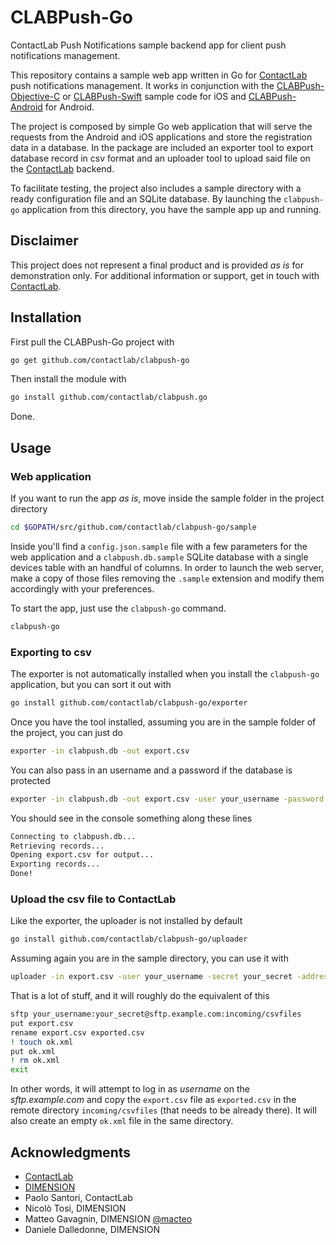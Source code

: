 # CLABPush-Go

ContactLab Push Notifications sample backend app for client push notifications management.

This repository contains a sample web app written in Go for [ContactLab](http://www.contactlab.com) push notifications management. It works in conjunction with the [CLABPush-Objective-C](https://github.com/contactlab/CLABPush-Objective-C) or [CLABPush-Swift](https://github.com/contactlab/CLABPush-Swift) sample code for iOS and [CLABPush-Android](https://github.com/contactlab/CLABPush-Android) for Android.

The project is composed by simple Go web application that will serve the requests from the Android and iOS applications and store the registration data in a database. In the package are included an exporter tool to export database record in csv format and an uploader tool to upload said file on the [ContactLab](http://www.contactlab.com) backend.

To facilitate testing, the project also includes a sample directory with a ready configuration file and an SQLite database. By launching the `clabpush-go` application from this directory, you have the sample app up and running.

## Disclaimer
This project does not represent a final product and is provided *as is* for demonstration only. For additional information or support, get in touch with [ContactLab](http://www.contactlab.com).

## Installation

First pull the CLABPush-Go project with

```bash
go get github.com/contactlab/clabpush-go
```

Then install the module with

```bash
go install github.com/contactlab/clabpush.go
```

Done.

## Usage

### Web application

If you want to run the app *as is*, move inside the sample folder in the project directory

```bash
cd $GOPATH/src/github.com/contactlab/clabpush-go/sample
```

Inside you'll find a `config.json.sample` file with a few parameters for the web application and a `clabpush.db.sample` SQLite database with a single devices table with an handful of columns. In order to launch the web server, make a copy of those files removing the `.sample` extension and modify them accordingly with your preferences.

To start the app, just use the `clabpush-go` command.

```bash
clabpush-go
```

### Exporting to csv

The exporter is not automatically installed when you install the `clabpush-go` application, but you can sort it out with

```bash
go install github.com/contactlab/clabpush-go/exporter
```

Once you have the tool installed, assuming you are in the sample folder of the project, you can just do

```bash
exporter -in clabpush.db -out export.csv
```

You can also pass in an username and a password if the database is protected

```bash
exporter -in clabpush.db -out export.csv -user your_username -password your_password
```

You should see in the console something along these lines

```bash
Connecting to clabpush.db...
Retrieving records...
Opening export.csv for output...
Exporting records...
Done!
```

### Upload the csv file to ContactLab

Like the exporter, the uploader is not installed by default

```bash
go install github.com/contactlab/clabpush-go/uploader
```

Assuming again you are in the sample directory, you can use it with

```bash
uploader -in export.csv -user your_username -secret your_secret -address sftp.example.com -directory incoming/csvfiles -file exported.csv
```

That is a lot of stuff, and it will roughly do the equivalent of this

```bash
sftp your_username:your_secret@sftp.example.com:incoming/csvfiles
put export.csv
rename export.csv exported.csv
! touch ok.xml
put ok.xml
! rm ok.xml
exit
```

In other words, it will attempt to log in as *username* on the *sftp.example.com* and copy the `export.csv` file as `exported.csv` in the remote directory `incoming/csvfiles` (that needs to be already there). It will also create an empty `ok.xml` file in the same directory.

## Acknowledgments

- [ContactLab](http://www.contactlab.com)
- [DIMENSION](http://www.dimension.it)
- Paolo Santori, ContactLab
- Nicolò Tosi, DIMENSION
- Matteo Gavagnin, DIMENSION [@macteo](http://twitter.com/macteo)
- Daniele Dalledonne, DIMENSION
